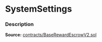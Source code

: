 # SystemSettings

### Description <a href="description" id="description"></a>

**Source:** [contracts/BaseRewardEscrowV2.sol](https://github.com/perifinance/peri-finance/blob/master/contracts/SystemSettings.sol)
